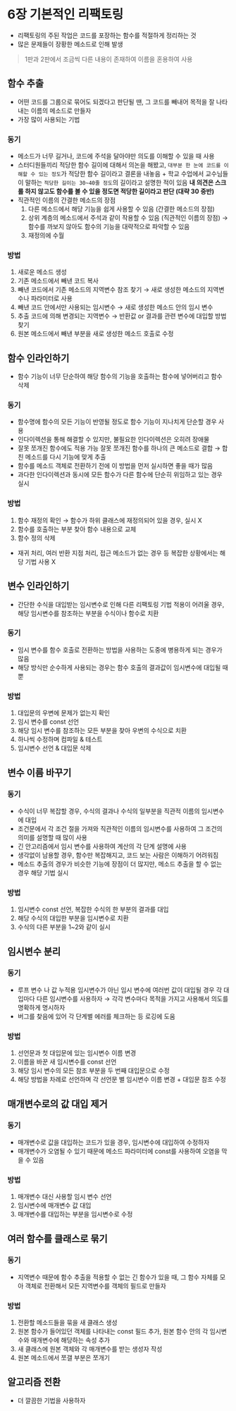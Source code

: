 # 6장 기본적인 리팩토링

* 리팩토링의 주된 작업은 코드를 포장하는 함수를 적절하게 정리하는 것
* 많은 문제들이 장황한 메소드로 인해 발생

> 1판과 2판에서 조금씩 다른 내용이 존재하여 이름을 혼용하여 사용

## 함수 추출

* 어떤 코드를 그룹으로 묶어도 되겠다고 판단될 땐,  그 코드를 빼내어 목적을 잘 나타내는 이름의 메소드로 만들자
* 가장 많이 사용되는 기법 

### **동기**

* 메소드가 너무 길거나, 코드에 주석을 달아야만 의도를 이해할 수 있을 때 사용 
* 스터디원들끼리 적당한 함수 길이에 대해서 의논을 해봤고,  `대부분 한 눈에 코드를 이해할 수 있는 정도`가 적당한 함수 길이라고 결론을 내놓음 + 학교 수업에서 교수님들이 말하는 `적당한 길이는 30~40줄 정도`의 길이라고 설명한 적이 있음 **내 의견은 스크롤 하지 않고도 함수를 볼 수 있을 정도면 적당한 길이라고 판단 \(대략 30 중반\)** 
* 직관적인 이름의 간결한 메소드의 장점
  1. 다른 메소드에서 해당 기능을 쉽게 사용할 수 있음 \(간결한 메소드의 장점\)
  2. 상위 계층의 메소드에서 주석과 같이 작용할 수 있음 \(직관적인 이름의 장점\) → 함수를 까보지 않아도 함수의 기능을 대략적으로 파악할 수 있음
  3. 재정의에 수월 

### **방법**

1. 새로운 메소드 생성
2. 기존 메소드에서 빼낸 코드 복사
3. 빼낸 코드에서 기존 메소드의 지역변수 참조 찾기 → 새로 생성한 메소드의 지역변수나 파라미터로 사용
4. 빼낸 코드 안에서만 사용되는 임시변수 → 새로 생성한 메소드 안의 임시 변수
5. 추출 코드에 의해 변경되는 지역변수 → 반환값 or 결과를 관련 변수에 대입할 방법 찾기
6. 원본 메소드에서 빼낸 부분을 새로 생성한 메소드 호출로 수정

## 함수 인라인하기

* 함수 기능이 너무 단순하여 해당 함수의 기능을 호출하는 함수에 넣어버리고 함수 삭제

### 동기

* 함수명에 함수의 모든 기능이 반영될 정도로 함수 기능이 지나치게 단순할 경우 사용
* 인다이렉션을 통해 해결할 수 있지만, 불필요한 인다이렉션은 오히려 장애물 
* 잘못 쪼개진 함수에도 적용 가능 잘못 쪼개진 함수를 하나의 큰 메소드로 결합 → 합친 메소드를 다시 기능에 맞게 추출 
* 함수를 메소드 객체로 전환하기 전에 이 방법을 먼저 실시하면 좋을 때가 많음
* 과다한 인다이렉션과 동시에 모든 함수가 다른 함수에 단순히 위임하고 있는 경우 실시

### 방법

1. 함수 재정의 확인 → 함수가 하위 클래스에 재정의되어 있을 경우, 실시 X
2. 함수를 호출하는 부분 찾아 함수 내용으로 교체
3. 함수 정의 삭제

* 재귀 처리, 여러 반환 지점 처리, 접근 메소드가 없는 경우 등  복잡한 상황에서는 해당 기법 사용 X

## 변수 인라인하기

* 간단한 수식을 대입받는 임시변수로 인해 다른 리팩토링 기법 적용이 어려울 경우, 해당 임시변수를 참조하는 부분을 수식이나 함수로 치환

### 동기

* 임시 변수를 함수 호출로 전환하는 방법을 사용하는 도중에 병용하게 되는 경우가 많음
* 해당 방식만 순수하게 사용되는 경우는 함수 호출의 결과값이 임시변수에 대입될 때뿐

### 방법

1. 대입문의 우변에 문제가 없는지 확인
2. 임시 변수를 const 선언
3. 해당 임시 변수를 참조하는 모든 부분을 찾아 우변의 수식으로 치환
4. 하나씩 수정하며 컴파일 & 테스트
5. 임시변수 선언 & 대입문 삭제

## 변수 이름 바꾸기

### 동기

* 수식이 너무 복잡할 경우, 수식의 결과나 수식의 일부분을 직관적 이름의 임시변수에 대입
* 조건문에서 각 조건 절을 가져와 직관적인 이름의 임시변수를 사용하여 그 조건의 의미를 설명할 때 많이 사용
* 긴 안고리즘에서 임시 변수를 사용하여 계산의 각 단계 설명에 사용
* 생각없이 남용할 경우, 함수만 복잡해지고, 코드 보는 사람은 이해하기 어려워짐
* 메소드 추출의 경우가 비슷한 기능에 장점이 더 많지만,  메소드 추출을 할 수 없는 경우 해당 기법 실시

### 방법

1. 임시변수 const 선언, 복잡한 수식의 한 부분의 결과를 대입
2. 해당 수식의 대입한 부분을 임시변수로 치환
3. 수식의 다른 부분을 1~2와 같이 실시

## 임시변수 분리

### 동기

* 루프 변수 나 값 누적용 임시변수가 아닌 임시 변수에 여러번 값이 대입될 경우 각 대입마다 다른 임시변수를 사용하자 → 각각 변수마다 목적을 가지고 사용해서 의도를 명확하게 명시하자 
* 버그를 찾음에 있어 각 단계별 에러를 체크하는 등 로깅에 도움

### 방법

1. 선언문과 첫 대입문에 있는 임시변수 이름 변경
2. 이름을 바꾼 새 임시변수를 const 선언
3. 해당 임시 변수의 모든 참조 부분을 두 번째 대입문으로 수정
4. 해당 방법을 차례로 선언하며 각 선언문 별 임시변수 이름 변경 + 대입문 참조 수정

## 매개변수로의 값 대입 제거

### 동기

* 매개변수로 값을 대입하는 코드가 있을 경우, 임시변수에 대입하여 수정하자
* 매개변수가 오염될 수 있기 때문에 메소드 파라미터에 const를 사용하여 오염을 막을 수 있음

### 방법

1. 매개변수 대신 사용할 임시 변수 선언
2. 임시변수에 매개변수 값 대입
3. 매개변수를 대입하는 부분을 임시변수로 수정

## 여러 함수를 클래스로 묶기

### 동기

* 지역변수 때문에 함수 추출을 적용할 수 없는 긴 함수가 있을 때, 그 함수 자체를 모아 객체로 전환해서 모든 지역변수를 객체의 필드로 만들자

### 방법

1. 전환할 메소드들을 묶을 새 클래스 생성
2. 원본 함수가 들어있던 객체를 나타내는 const 필드 추가, 원본 함수 안의 각 임시변수와 매개변수에 해당하는 속성 추가
3. 새 클래스에 원본 객체와 각 매개변수를 받는 생성자 작성
4. 원본 메소드에서 쪼갤 부분은 쪼개기

## 알고리즘 전환

* 더 깔끔한 기법을 사용하자

